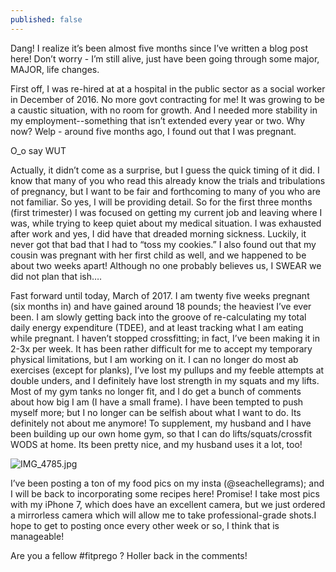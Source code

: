 ```yaml
---
published: false
---
```



Dang! I realize it’s been almost five months since I’ve written a blog post here! Don’t worry - I’m still alive, just have been going through some major, MAJOR, life changes. 

First off, I was re-hired at at a hospital in the public sector as a social worker in December of 2016. No more govt contracting for me! It was growing to be a caustic situation, with no room for growth. And I needed more stability in my employment--something that isn’t extended every year or two. Why now? Welp - around five months ago, I found out that I was pregnant. 

O_o say WUT

Actually, it didn’t come as a surprise, but I guess the quick timing of it did. I know that many of you who read this already know the trials and tribulations of pregnancy, but I want to be fair and forthcoming to many of you who are not familiar. So yes, I will be providing detail. So for the first three months (first trimester) I was focused on getting my current job and leaving where I was, while trying to keep quiet about my medical situation. I was exhausted after work and yes, I did have that dreaded morning sickness. Luckily, it never got that bad that I had to “toss my cookies.” I also found out that my cousin was pregnant with her first child as well, and we happened to be about two weeks apart! Although no one probably believes us, I SWEAR we did not plan that ish….

Fast forward until today, March of 2017. I am twenty five weeks pregnant (six months in) and have gained around 18 pounds; the heaviest I’ve ever been. I am slowly getting back into the groove of re-calculating my total daily energy expenditure (TDEE), and at least tracking what I am eating while pregnant. I haven’t stopped crossfitting; in fact, I’ve been making it in 2-3x per week. It has been rather difficult for me to accept my temporary physical limitations, but I am working on it. I can no longer do most ab exercises (except for planks), I’ve lost my pullups and my feeble attempts at double unders, and I definitely have lost strength in my squats and my lifts. Most of my gym tanks no longer fit, and I do get a bunch of comments about how big I am 
(I have a small frame). I have been tempted to push myself more; but I no longer can be selfish about what I want to do. Its definitely not about me anymore! To supplement, my husband and I have been building up our own home gym, so that I can do lifts/squats/crossfit WODS at home. Its been pretty nice, and my husband uses it a lot, too!

![IMG_4785.jpg]({{site.baseurl}}/_posts/IMG_4785.jpg)


I’ve been posting a ton of my food pics on my insta (@seachellegrams); and I will be back to incorporating some recipes here! Promise! I take most pics with my iPhone 7, which does have an excellent camera, but we just ordered a mirrorless camera which will allow me to take professional-grade shots.I hope to get to posting once every other week or so, I think that is manageable! 

Are you a fellow #fitprego ? Holler back in the comments!  




